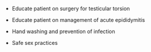 - Educate patient on surgery for testicular torsion

- Educate patient on management of acute epididymitis

- Hand washing and prevention of infection

- Safe sex practices